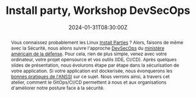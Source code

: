 ---
title: Install party, Workshop DevSecOps  

event: Snowcamp 2024
event_url: https://www.snowcamp.io/

location: Grenoble (WTC World Trade Center)
address:
  street: 5 - 7 , place Robert Schuman
  city: Grenoble
  region: Auvergne-Rhone-Alpes
  postcode: '38025'
  country: France

summary: Le DevSecOps, pas à pas
abstract: "Vous connaissez probablement les Linux [Install Parties](https://fr.wikipedia.org/wiki/Install_party) ? Alors, faisons de même avec la Sécurité, nous allons suivre l'approche [DevSecOps](https://davidaparicio.gitlab.io/website/files/devsecops_software_lifecycle.jpg) du [ministère américain de la défense](https://public.cyber.mil/devsecops/). Pour cela, rien de plus simple, venez avec votre ordinateur, votre projet opensource et vos outils (IDE, CI/CD). Après quelques slides de présentation, nous évolurons étape par étape dans la sécurisation de votre application. Si votre application est dockerisée, nous évonquerons les [bonnes pratiques de l'ANSSI](https://www.ssi.gouv.fr/guide/recommandations-de-securite-relatives-au-deploiement-de-conteneurs-docker/) sur ce sujet. Nous verrons ainsi, à travers cet atelier, comment le GitOps/CI/CD permettent à nous et aux organisations d'améliorer notre posture face à la sécurité."

date: "2024-01-31T08:30:00Z"
date_end: "2024-02-02T18:30:00Z"
all_day: false

publishDate: "2024-01-01T00:00:00Z"

authors: [David Aparicio]
tags: [Workshop, Cybersécurité, DevSecOps, Sécurité, SecurityByDesign]

featured: false

image:
  caption: 'Crédits: [**Snowcamp 2023**](https://www.snowcamp.io/)'
  focal_point: Right

links:
- icon: file #th-list #list-alt
  icon_pack: fas
  name: Code
  url: https://github.com/davidaparicio/devsecops-workshop/tree/conf/snowcamp2024
- icon: binoculars
  icon_pack: fas
  name: Description
  url:  https://snowcamp2024.sched.com/event/1Vb1a/la-securite-par-ou-commencer-install-party
- icon: comments
  icon_pack: fas
  name: Avis
  url: https://openfeedback.io/o7zyKdkdRulRnrtU3DZo/2024-01-31/d83195ad7c5a6422c2caf7d3d444e27c
#- icon: file-alt
#  icon_pack: fas
#  name: Article
#  url: https://blog.ovhcloud.com/ovhcloud-at-touraine-tech/
url_code: ""
url_pdf: ""
url_slides: "fr/codelabs/snowcamp24"
url_video: ""

slides: ""
projects: []
---
